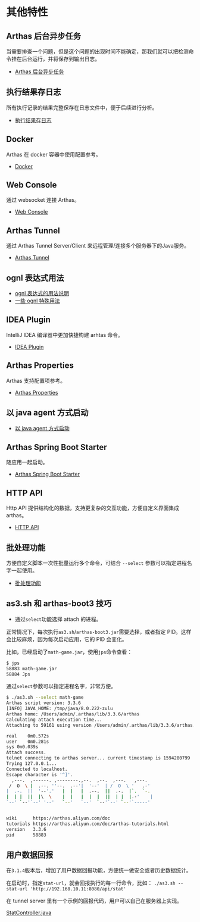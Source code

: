 # 其他特性

## Arthas 后台异步任务

当需要排查一个问题，但是这个问题的出现时间不能确定，那我们就可以把检测命令挂在后台运行，并将保存到输出日志。

- [Arthas 后台异步任务](async.md)

## 执行结果存日志

所有执行记录的结果完整保存在日志文件中，便于后续进行分析。

- [执行结果存日志](save-log.md)

## Docker

Arthas 在 docker 容器中使用配置参考。

- [Docker](docker.md)

## Web Console

通过 websocket 连接 Arthas。

- [Web Console](web-console.md)

## Arthas Tunnel

通过 Arthas Tunnel Server/Client 来远程管理/连接多个服务器下的Java服务。

- [Arthas Tunnel](tunnel.md)

## ognl 表达式用法

- [ognl 表达式的用法说明](https://github.com/alibaba/arthas/issues/11)
- [一些 ognl 特殊用法](https://github.com/alibaba/arthas/issues/71)

## IDEA Plugin

IntelliJ IDEA 编译器中更加快捷构建 arhtas 命令。

- [IDEA Plugin](idea-plugin.md)

## Arthas Properties

Arthas 支持配置项参考。

- [Arthas Properties](arthas-properties.md)

## 以 java agent 方式启动

- [以 java agent 方式启动](agent.md)

## Arthas Spring Boot Starter

随应用一起启动。

- [Arthas Spring Boot Starter](spring-boot-starter.md)

## HTTP API

Http API 提供结构化的数据，支持更复杂的交互功能，方便自定义界面集成 arthas。

- [HTTP API](http-api.md)

## 批处理功能

方便自定义脚本一次性批量运行多个命令，可结合 `--select` 参数可以指定进程名字一起使用。

- [批处理功能](batch-support.md)

## as3.sh 和 arthas-boot3 技巧

- 通过`select`功能选择 attach 的进程。

正常情况下，每次执行`as3.sh`/`arthas-boot3.jar`需要选择，或者指定 PID。这样会比较麻烦，因为每次启动应用，它的 PID 会变化。

比如，已经启动了`math-game.jar`，使用`jps`命令查看：

```bash
$ jps
58883 math-game.jar
58884 Jps
```

通过`select`参数可以指定进程名字，非常方便。

```bash
$ ./as3.sh --select math-game
Arthas script version: 3.3.6
[INFO] JAVA_HOME: /tmp/java/8.0.222-zulu
Arthas home: /Users/admin/.arthas/lib/3.3.6/arthas
Calculating attach execution time...
Attaching to 59161 using version /Users/admin/.arthas/lib/3.3.6/arthas...

real	0m0.572s
user	0m0.281s
sys	0m0.039s
Attach success.
telnet connecting to arthas server... current timestamp is 1594280799
Trying 127.0.0.1...
Connected to localhost.
Escape character is '^]'.
  ,---.  ,------. ,--------.,--.  ,--.  ,---.   ,---.
 /  O  \ |  .--. ''--.  .--'|  '--'  | /  O  \ '   .-'
|  .-.  ||  '--'.'   |  |   |  .--.  ||  .-.  |`.  `-.
|  | |  ||  |\  \    |  |   |  |  |  ||  | |  |.-'    |
`--' `--'`--' '--'   `--'   `--'  `--'`--' `--'`-----'


wiki      https://arthas.aliyun.com/doc
tutorials https://arthas.aliyun.com/doc/arthas-tutorials.html
version   3.3.6
pid       58883
```

## 用户数据回报

在`3.1.4`版本后，增加了用户数据回报功能，方便统一做安全或者历史数据统计。

在启动时，指定`stat-url`，就会回报执行的每一行命令，比如： `./as3.sh --stat-url 'http://192.168.10.11:8080/api/stat'`

在 tunnel server 里有一个示例的回报代码，用户可以自己在服务器上实现。

[StatController.java](https://github.com/alibaba/arthas/blob/master/tunnel-server/src/main/java/com/alibaba/arthas/tunnel/server/app/web/StatController.java)

